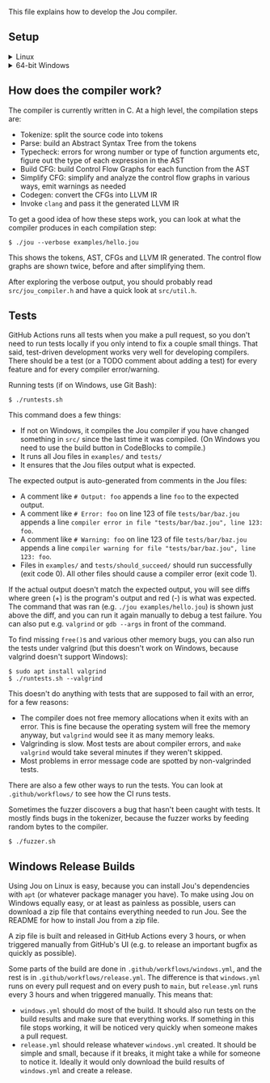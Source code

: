 This file explains how to develop the Jou compiler.


## Setup

<details> <summary>Linux</summary>

Following the [instructions in the README](README.md#setup-linux) is enough.

To edit the C code, you can use any editor that uses `clangd`.
The `make` command creates a file `compile_flags.txt`
to help `clangd` find the LLVM header files.

</details>
    
<details> <summary>64-bit Windows</summary>

1. Download and install Git from [Git's website](https://git-scm.com/download/win) if you don't have it already.
1. To install LLVM, download and run LLVM's GitHub releases:
    [LLVM-13.0.1-win64.exe from here](https://github.com/llvm/llvm-project/releases/tag/llvmorg-13.0.1), or
    [LLVM-11.1.0-win64.exe from here](https://github.com/llvm/llvm-project/releases/tag/llvmorg-11.1.0).
    Check the "Add LLVM to the system PATH for all users" checkbox during the installation.
2. Download and install codeblocks from one of the download sites linked on
    [their official website](http://www.codeblocks.org/downloads/binaries/#imagesoswindows48pnglogo-microsoft-windows).
    Make sure to download a version that comes with mingw,
    such as `codeblocks-20.03mingw-setup.exe`.
    In the setup, the "Standard" installation contains everything you need.
4. Add `C:\Program Files\CodeBlocks\MinGW\bin` to the `PATH` environment variable through Control Panel.
    Without this, CodeBlocks doesn't find `clang`, the C compiler that LLVM comes with that is used to compile the Jou compiler.
    Let me know if you need more detailed instructions for this step.
5. Clone the project with the command prompt:
    ```
    cd Desktop
    git clone https://github.com/Akuli/jou
    ```
    You can put the project anywhere. The above command places it on the desktop.
6. Open the `jou` folder that you cloned with Git.
7. Right-click `llvm_headers.zip` and extract it.
    You should end up with a folder named `llvm_headers` inside the `jou` folder.
8. Start CodeBlocks. It will probably ask you what should be the default C compiler.
    This doesn't really matter because Jou comes with configuration that overrides the default anyway.
8. Open the CodeBlocks project (`jou.cbp` in the `jou` folder) with CodeBlocks.
10. Click the build button (yellow gear) at top of CodeBlocks.
    If everything succeeds, this creates `jou.exe`.
    If something goes wrong, please create an issue on GitHub.
11. Run a Jou program:
    ```
    cd Desktop\jou
    jou.exe examples\hello.jou
    ```
    You should see `Hello World` printed.

If CodeBlocks won't start and complains about a missing file `api-ms-win-crt-string-l1-1-0.dll`,
make sure that LLVM is installed and you remembered to add it to `PATH`.
LLVM conveniently comes with a DLL file that CodeBlocks developers apparently forgot to include.

CodeBlocks doesn't have a dark theme by default.
You can install a dark theme from e.g. [https://github.com/virtualmanu/Codeblocks-Themes](https://github.com/virtualmanu/Codeblocks-Themes).

</details>


## How does the compiler work?

The compiler is currently written in C. At a high level, the compilation steps are:
- Tokenize: split the source code into tokens
- Parse: build an Abstract Syntax Tree from the tokens
- Typecheck: errors for wrong number or type of function arguments etc, figure out the type of each expression in the AST
- Build CFG: build Control Flow Graphs for each function from the AST
- Simplify CFG: simplify and analyze the control flow graphs in various ways, emit warnings as needed
- Codegen: convert the CFGs into LLVM IR
- Invoke `clang` and pass it the generated LLVM IR

To get a good idea of how these steps work,
you can look at what the compiler produces in each compilation step:

```
$ ./jou --verbose examples/hello.jou
```

This shows the tokens, AST, CFGs and LLVM IR generated.
The control flow graphs are shown twice, before and after simplifying them.

After exploring the verbose output, you should probably
read `src/jou_compiler.h` and have a quick look at `src/util.h`.


## Tests

GitHub Actions runs all tests when you make a pull request,
so you don't need to run tests locally if you only intend to fix a couple small things.
That said, test-driven development works very well for developing compilers.
There should be a test (or a TODO comment about adding a test)
for every feature and for every compiler error/warning.

Running tests (if on Windows, use Git Bash):

```
$ ./runtests.sh
```

This command does a few things:
- If not on Windows, it compiles the Jou compiler if you have changed something in `src/` since the last time it was compiled. (On Windows you need to use the build button in CodeBlocks to compile.)
- It runs all Jou files in `examples/` and `tests/`
- It ensures that the Jou files output what is expected.

The expected output is auto-generated from comments in the Jou files:

- A comment like `# Output: foo` appends a line `foo` to the expected output.
- A comment like `# Error: foo` on line 123 of file `tests/bar/baz.jou` appends a line
    `compiler error in file "tests/bar/baz.jou", line 123: foo`.
- A comment like `# Warning: foo` on line 123 of file `tests/bar/baz.jou` appends a line
    `compiler warning for file "tests/bar/baz.jou", line 123: foo`.
- Files in `examples/` and `tests/should_succeed/` should run successfully (exit code 0).
    All other files should cause a compiler error (exit code 1).

If the actual output doesn't match the expected output, you will see diffs where
green (+) is the program's output and red (-) is what was expected.
The command that was ran (e.g. `./jou examples/hello.jou`) is shown just above the diff,
and you can run it again manually to debug a test failure.
You can also put e.g. `valgrind` or `gdb --args` in front of the command.

To find missing `free()`s and various other memory bugs,
you can also run the tests under valgrind
(but this doesn't work on Windows, because valgrind doesn't support Windows):

```
$ sudo apt install valgrind
$ ./runtests.sh --valgrind
```

This doesn't do anything with tests that are supposed to fail with an error, for a few reasons:
- The compiler does not free memory allocations when it exits with an error.
    This is fine because the operating system will free the memory anyway,
    but `valgrind` would see it as many memory leaks.
- Valgrinding is slow. Most tests are about compiler errors,
    and `make valgrind` would take several minutes if they weren't skipped.
- Most problems in error message code are spotted by non-valgrinded tests.

There are also a few other ways to run the tests.
You can look at `.github/workflows/` to see how the CI runs tests.

Sometimes the fuzzer discovers a bug that hasn't been caught with tests.
It mostly finds bugs in the tokenizer,
because the fuzzer works by feeding random bytes to the compiler.

```
$ ./fuzzer.sh
```


## Windows Release Builds

Using Jou on Linux is easy,
because you can install Jou's dependencies with `apt` (or whatever package manager you have).
To make using Jou on Windows equally easy, or at least as painless as possible,
users can download a zip file that contains everything needed to run Jou.
See the README for how to install Jou from a zip file.

A zip file is built and released in GitHub Actions every 3 hours,
or when triggered manually from GitHub's UI
(e.g. to release an important bugfix as quickly as possible).

Some parts of the build are done in `.github/workflows/windows.yml`,
and the rest is in `.github/workflows/release.yml`.
The difference is that `windows.yml` runs on every pull request and on every push to `main`,
but `release.yml` runs every 3 hours and when triggered manually.
This means that:
- `windows.yml` should do most of the build.
    It should also run tests on the build results and make sure that everything works.
    If something in this file stops working, it will be noticed very quickly when someone makes a pull request.
- `release.yml` should release whatever `windows.yml` created.
    It should be simple and small, because if it breaks, it might take a while for someone to notice it.
    Ideally it would only download the build results of `windows.yml` and create a release.
